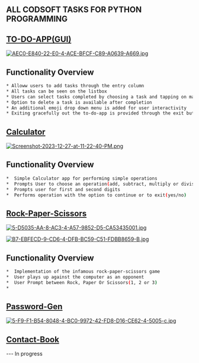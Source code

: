## ALL CODSOFT TASKS FOR PYTHON PROGRAMMING

## [TO-DO-APP(GUI)](./To-Do-App)
[![AEC0-E840-22-E0-4-ACE-BFCF-C89-A0639-A669.jpg](https://i.postimg.cc/zXPHY3G5/AEC0-E840-22-E0-4-ACE-BFCF-C89-A0639-A669.jpg)](https://postimg.cc/QH1dp87n)

## Functionality Overview
```bash
* Alloww users to add tasks through the entry column
* All tasks can be seen on the listbox
* Users can select tasks completed by choosing a task and tapping on mark button
* Option to delete a task is available after completion
* An additional emoji drop down menu is added for user interactivity
* Exiting gracefully out the to-do-app is provided through the exit button
```
## [Calculator](./Calculator)

[![Screenshot-2023-12-27-at-11-22-40-PM.png](https://i.postimg.cc/909X3X8X/Screenshot-2023-12-27-at-11-22-40-PM.png)](https://postimg.cc/tnXGWbG8)

## Functionality Overview
```bash
*  Simple Calculator app for performing simple operations
*  Prompts User to choose an operation(add, subtract, multiply or division)
*  Prompts user for first and second digits
*  Performs operation with the option to continue or to exit(yes/no)
```

## [Rock-Paper-Scissors](./Rock-Paper-Scissors)
[![5-D5035-AA-8-AC3-4-A57-9852-D5-CA53435001.jpg](https://i.postimg.cc/xjm91C5n/5-D5035-AA-8-AC3-4-A57-9852-D5-CA53435001.jpg)](https://postimg.cc/JtRfTRS2)

[![B7-EBFECD-9-CD6-4-DFB-BC59-C51-FDBB8659-B.jpg](https://i.postimg.cc/TwDv17rC/B7-EBFECD-9-CD6-4-DFB-BC59-C51-FDBB8659-B.jpg)](https://postimg.cc/vgbNSv2V)

## Functionality Overview
```bash
*  Implementation of the infamous rock-paper-scissors game
*  User plays up against the computer as an opponent
*  User Prompt between Rock, Paper Or Scissors(1, 2 or 3)
*

```

## [Password-Gen](./Password-Generator)
[![5-F9-F1-B54-8048-4-BC0-9972-42-FD8-D16-CE62-4-5005-c.jpg](https://i.postimg.cc/zXd2mwhB/5-F9-F1-B54-8048-4-BC0-9972-42-FD8-D16-CE62-4-5005-c.jpg)](https://postimg.cc/rKrNxrQX)

## [Contact-Book](./Contact-Book)
--- In progress